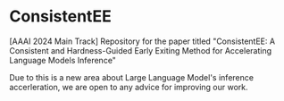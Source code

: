 # ConsistentEE
[AAAI 2024 Main Track] Repository for the paper titled "ConsistentEE: A Consistent and Hardness-Guided Early Exiting Method for Accelerating Language Models Inference"

Due to this is a new area about Large Language Model's inference accerleration, we are open to any advice for improving our work.
